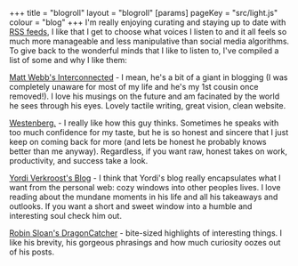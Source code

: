 +++
title = "blogroll"
layout = "blogroll"
[params]
    pageKey = "src/light.js"
    colour = "blog"
+++
I'm really enjoying curating and staying up to date with [RSS feeds][1], I like that
I get to choose what voices I listen to and it all feels so much more manageable and
less manipulative than social media algorithms. To give back to the wonderful minds
that I like to listen to, I've compiled a list of some and why I like them:

[Matt Webb's Interconnected][2] - I mean, he's a bit of a giant in blogging (I was
completely unaware for most of my life and he's my 1st cousin once removed!). I love
his musings on the future and am facinated by the world he sees through his eyes.
Lovely tactile writing, great vision, clean website.

[Westenberg.][3] - I really like how this guy thinks. Sometimes he speaks with too
much confidence for my taste, but he is so honest and sincere that I just keep on
coming back for more (and lets be honest he probably knows better than me anyway).
Regardless, if you want raw, honest takes on work, productivity, and success take
a look.

[Yordi Verkroost's Blog][4] - I think that Yordi's blog really encapsulates what
I want from the personal web: cozy windows into other peoples lives. I love
reading about the mundane moments in his life and all his takeaways and outlooks.
If you want a short and sweet window into a humble and interesting soul check him out.

[Robin Sloan's DragonCatcher][5] - bite-sized highlights of interesting things. I
like his brevity, his gorgeous phrasings and how much curiosity oozes out of his
posts.

[1]: https://aboutfeeds.com/
[2]: https://interconnected.org/home/
[3]: https://www.joanwestenberg.com/
[4]: https://yordi.me/
[5]: https://www.robinsloan.com/lab/
